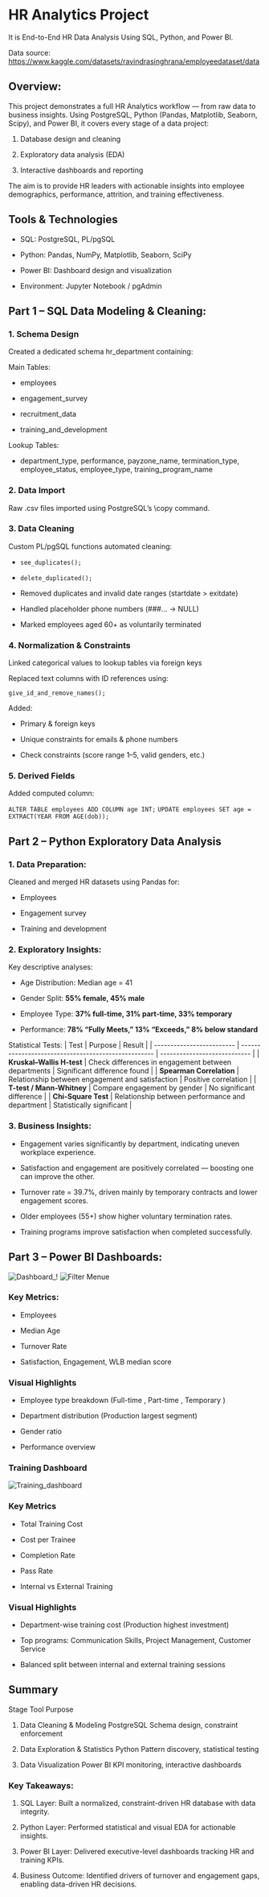 # HR Analytics Project

It is End-to-End HR Data Analysis Using SQL, Python, and Power BI.

Data source: https://www.kaggle.com/datasets/ravindrasinghrana/employeedataset/data

## Overview:

This project demonstrates a full HR Analytics workflow — from raw data to business insights.
Using PostgreSQL, Python (Pandas, Matplotlib, Seaborn, Scipy), and Power BI, it covers every stage of a data project:

1. Database design and cleaning

2. Exploratory data analysis (EDA)

3. Interactive dashboards and reporting

The aim is to provide HR leaders with actionable insights into employee demographics, performance, attrition, and training effectiveness.

## Tools & Technologies

- SQL: PostgreSQL, PL/pgSQL

- Python: Pandas, NumPy, Matplotlib, Seaborn, SciPy

- Power BI: Dashboard design and visualization

- Environment: Jupyter Notebook / pgAdmin

## Part 1 – SQL Data Modeling & Cleaning:

### 1. Schema Design

Created a dedicated schema hr_department containing:

Main Tables:

- employees

- engagement_survey

- recruitment_data

- training_and_development

Lookup Tables:

- department_type, performance, payzone_name, termination_type,
  employee_status, employee_type, training_program_name

### 2. Data Import

Raw .csv files imported using PostgreSQL’s \copy command.

### 3. Data Cleaning

Custom PL/pgSQL functions automated cleaning:

- `see_duplicates();`
- `delete_duplicated();`

- Removed duplicates and invalid date ranges (startdate > exitdate)

- Handled placeholder phone numbers (###... → NULL)

- Marked employees aged 60+ as voluntarily terminated

### 4. Normalization & Constraints

Linked categorical values to lookup tables via foreign keys

Replaced text columns with ID references using:

`give_id_and_remove_names();`

Added:

- Primary & foreign keys

- Unique constraints for emails & phone numbers

- Check constraints (score range 1–5, valid genders, etc.)

### 5. Derived Fields

Added computed column:

`ALTER TABLE employees ADD COLUMN age INT;`
`UPDATE employees SET age = EXTRACT(YEAR FROM AGE(dob));`

## Part 2 – Python Exploratory Data Analysis

### 1. Data Preparation:

Cleaned and merged HR datasets using Pandas for:

- Employees

- Engagement survey

- Training and development

### 2. Exploratory Insights:

Key descriptive analyses:

- Age Distribution: Median age = 41

- Gender Split: **55% female, 45% male**

- Employee Type: **37% full-time, 31% part-time, 33% temporary**

- Performance: **78% “Fully Meets,” 13% “Exceeds,” 8% below standard**

Statistical Tests:
| Test | Purpose | Result |
| ------------------------- | --------------------------------------------------- | ---------------------------- |
| **Kruskal–Wallis H-test** | Check differences in engagement between departments | Significant difference found |
| **Spearman Correlation** | Relationship between engagement and satisfaction | Positive correlation |
| **T-test / Mann-Whitney** | Compare engagement by gender | No significant difference |
| **Chi-Square Test** | Relationship between performance and department | Statistically significant |

### 3. Business Insights:

- Engagement varies significantly by department, indicating uneven workplace experience.

- Satisfaction and engagement are positively correlated — boosting one can improve the other.

- Turnover rate = 39.7%, driven mainly by temporary contracts and lower engagement scores.

- Older employees (55+) show higher voluntary termination rates.

- Training programs improve satisfaction when completed successfully.

## Part 3 – Power BI Dashboards:

![Dashboard_!](./Data/photos/Dash_1.png)
![Filter Menue](./Data/photos/filter_menue.png)

### Key Metrics:

- Employees

- Median Age

- Turnover Rate

- Satisfaction, Engagement, WLB median score

### Visual Highlights

- Employee type breakdown (Full-time , Part-time , Temporary )

- Department distribution (Production largest segment)

- Gender ratio

- Performance overview

### Training Dashboard

![Training_dashboard](./Data/photos/Dash_2.png)

### Key Metrics

- Total Training Cost

- Cost per Trainee

- Completion Rate

- Pass Rate

- Internal vs External Training

### Visual Highlights

- Department-wise training cost (Production highest investment)

- Top programs: Communication Skills, Project Management, Customer Service

- Balanced split between internal and external training sessions

## Summary

Stage Tool Purpose

1. Data Cleaning & Modeling PostgreSQL Schema design, constraint enforcement

2. Data Exploration & Statistics Python Pattern discovery, statistical testing

3. Data Visualization Power BI KPI monitoring, interactive dashboards

### Key Takeaways:

1.  SQL Layer: Built a normalized, constraint-driven HR database with data integrity.

2.  Python Layer: Performed statistical and visual EDA for actionable insights.

3.  Power BI Layer: Delivered executive-level dashboards tracking HR and training KPIs.

4.  Business Outcome: Identified drivers of turnover and engagement gaps, enabling data-driven HR decisions.
